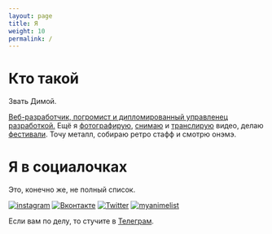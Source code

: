 ```yaml
---
layout: page
title: Я
weight: 10
permalink: /
---
```


# Кто такой
Звать Димой.

<a href="https://career.habr.com/artyfarty">Веб-разработчик, погромист и дипломированный управленец разработкой.</a> Ещё я <a href="http://instagram.com/molecula" title="instagram">фотографирую</a>, <a href="https://www.youtube.com/channel/UCEfbYNDwwvHzfHuo3VAba2Q">снимаю</a> и <a href="https://www.youtube.com/channel/UCYPpar8eQ-Jt0W80s6keA2w">транслирую</a> видео, делаю <a href="https://vk.com/supersoniccon">фестивали</a>. Точу металл, собираю ретро стафф и смотрю онэмэ.

# Я в социалочках
Это, конечно же, не полный список. 

<div class="favicons">
<a href="http://instagram.com/molecula" title="instagram"><img src="https://www.instagram.com/static/images/ico/apple-touch-icon-76x76-precomposed.png/4272e394f5ad.pngg" alt="instagram"></a>
<a href="http://vkontakte.ru/artyfarty" title="Вконтакте"><img alt="Вконтакте" src="http://vk.com/images/faviconnew_2x.ico" /></a>
<a href="https://twitter.com/molecularperson" title="Twitter"><img alt="Twitter" src="http://twitter.com/favicon.ico" /></a>
<a href="http://myanimelist.net/animelist/artyfarty" title="MyAnimeList"><img alt="myanimelist" src="https://cdn.myanimelist.net/images/favicon.ico" /></a>
</div>


Если вам по делу, то стучите в [Телеграм](https://telegram.me/artyfarty).
